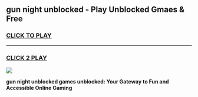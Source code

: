 
## gun night unblocked - Play Unblocked Gmaes & Free
<h3>
<a href="https://news.freeplayer.one?title=gun_night_unblocked&ref=23F">CLICK TO PLAY</a></h3>
<hr>

<h3>
<a href="https://news.freeplayer.one?title=gun_night_unblocked&ref=23F">CLICK 2 PLAY</a>
  
</h3>

<a href="https://news.freeplayer.one?title=gun_night_unblocked&ref=23F/"><img src="https://clearcache.store/games.png"></a>


**gun night unblocked games unblocked: Your Gateway to Fun and Accessible Online Gaming**
